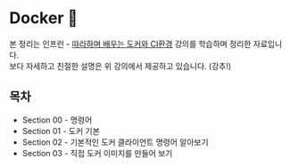 # Docker :whale:
본 정리는 인프런 - [따라하며 배우는 도커와 CI환경](https://www.inflearn.com/course/%EB%94%B0%EB%9D%BC%ED%95%98%EB%A9%B0-%EB%B0%B0%EC%9A%B0%EB%8A%94-%EB%8F%84%EC%BB%A4-ci/dashboard) 강의를 학습하며 정리한 자료입니다.  
보다 자세하고 친절한 설명은 위 강의에서 제공하고 있습니다. (강추!)

## 목차
- Section 00 - 명령어
- Section 01 - 도커 기본
- Section 02 - 기본적인 도커 클라이언트 명령어 알아보기
- Section 03 - 직접 도커 이미지를 만들어 보기

